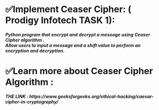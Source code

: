 <h1>✅Implement Ceaser Cipher: ( Prodigy Infotech TASK 1):</h1>
<h5>Python program that encrypt and decrypt a message using Ceaser Cipher algorithm . <br>
Allow users to input a message and a shift value to perform an encryption and decryption.</h5>

<h1>✅Learn more about Ceaser Cipher Algorithm : </h1>
<h5>THE LINK : https://www.geeksforgeeks.org/ethical-hacking/caesar-cipher-in-cryptography/</h5>
